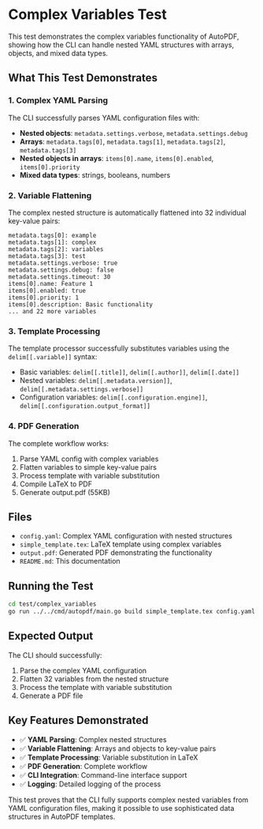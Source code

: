 # Complex Variables Test

This test demonstrates the complex variables functionality of AutoPDF, showing how the CLI can handle nested YAML structures with arrays, objects, and mixed data types.

## What This Test Demonstrates

### 1. Complex YAML Parsing
The CLI successfully parses YAML configuration files with:
- **Nested objects**: `metadata.settings.verbose`, `metadata.settings.debug`
- **Arrays**: `metadata.tags[0]`, `metadata.tags[1]`, `metadata.tags[2]`, `metadata.tags[3]`
- **Nested objects in arrays**: `items[0].name`, `items[0].enabled`, `items[0].priority`
- **Mixed data types**: strings, booleans, numbers

### 2. Variable Flattening
The complex nested structure is automatically flattened into 32 individual key-value pairs:
```
metadata.tags[0]: example
metadata.tags[1]: complex
metadata.tags[2]: variables
metadata.tags[3]: test
metadata.settings.verbose: true
metadata.settings.debug: false
metadata.settings.timeout: 30
items[0].name: Feature 1
items[0].enabled: true
items[0].priority: 1
items[0].description: Basic functionality
... and 22 more variables
```

### 3. Template Processing
The template processor successfully substitutes variables using the `delim[[.variable]]` syntax:
- Basic variables: `delim[[.title]]`, `delim[[.author]]`, `delim[[.date]]`
- Nested variables: `delim[[.metadata.version]]`, `delim[[.metadata.settings.verbose]]`
- Configuration variables: `delim[[.configuration.engine]]`, `delim[[.configuration.output_format]]`

### 4. PDF Generation
The complete workflow works:
1. Parse YAML config with complex variables
2. Flatten variables to simple key-value pairs
3. Process template with variable substitution
4. Compile LaTeX to PDF
5. Generate output.pdf (55KB)

## Files

- `config.yaml`: Complex YAML configuration with nested structures
- `simple_template.tex`: LaTeX template using complex variables
- `output.pdf`: Generated PDF demonstrating the functionality
- `README.md`: This documentation

## Running the Test

```bash
cd test/complex_variables
go run ../../cmd/autopdf/main.go build simple_template.tex config.yaml
```

## Expected Output

The CLI should successfully:
1. Parse the complex YAML configuration
2. Flatten 32 variables from the nested structure
3. Process the template with variable substitution
4. Generate a PDF file

## Key Features Demonstrated

- ✅ **YAML Parsing**: Complex nested structures
- ✅ **Variable Flattening**: Arrays and objects to key-value pairs
- ✅ **Template Processing**: Variable substitution in LaTeX
- ✅ **PDF Generation**: Complete workflow
- ✅ **CLI Integration**: Command-line interface support
- ✅ **Logging**: Detailed logging of the process

This test proves that the CLI fully supports complex nested variables from YAML configuration files, making it possible to use sophisticated data structures in AutoPDF templates.
